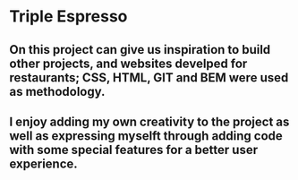 # Triple Espresso

## On this project can give us inspiration to build other projects, and websites develped for restaurants; CSS, HTML, GIT and BEM were used as methodology. 

## I enjoy adding  my own creativity to the project as well as expressing myselft through adding code with some special features for a better user experience.

